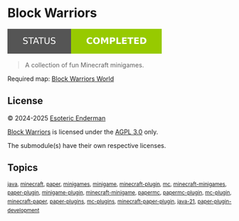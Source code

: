 # Block Warriors

[![Project status: completed](./assets/images/badges/status.svg)](./)

> A collection of fun Minecraft minigames.

Required map: [Block Warriors World](https://github.com/esotericenderman/block-warriors-world)

## License

&copy; 2024-2025 [Esoteric Enderman](https://enderman.dev)

[Block Warriors](/) is licensed under the [AGPL 3.0](./LICENSE) only.

The submodule(s) have their own respective licenses.

## Topics

<sup>[java](https://github.com/topics/java), [minecraft](https://github.com/topics/minecraft), [paper](https://github.com/topics/paper), [minigames](https://github.com/topics/minigames), [minigame](https://github.com/topics/minigame), [minecraft-plugin](https://github.com/topics/minecraft-plugin), [mc](https://github.com/topics/mc), [minecraft-minigames](https://github.com/topics/minecraft-minigames), [paper-plugin](https://github.com/topics/paper-plugin), [minigame-plugin](https://github.com/topics/minigame-plugin), [minecraft-minigame](https://github.com/topics/minecraft-minigame), [papermc](https://github.com/topics/papermc), [papermc-plugin](https://github.com/topics/papermc-plugin), [mc-plugin](https://github.com/topics/mc-plugin), [minecraft-paper](https://github.com/topics/minecraft-paper), [paper-plugins](https://github.com/topics/paper-plugins), [mc-plugins](https://github.com/topics/mc-plugins), [minecraft-paper-plugin](https://github.com/topics/minecraft-paper-plugin), [java-21](https://github.com/topics/java-21), [paper-plugin-development](https://github.com/topics/paper-plugin-development)</sup>

